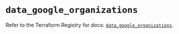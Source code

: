 # `data_google_organizations`

Refer to the Terraform Registry for docs: [`data_google_organizations`](https://registry.terraform.io/providers/hashicorp/google/6.49.2/docs/data-sources/organizations).
